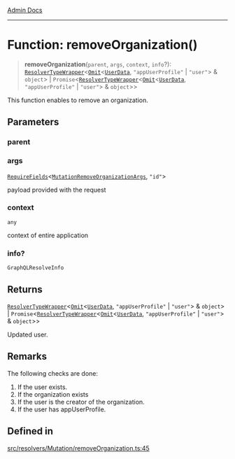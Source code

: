 [Admin Docs](/)

***

# Function: removeOrganization()

> **removeOrganization**(`parent`, `args`, `context`, `info`?): [`ResolverTypeWrapper`](../../../../types/generatedGraphQLTypes/type-aliases/ResolverTypeWrapper.md)\<[`Omit`](../../../../types/generatedGraphQLTypes/type-aliases/Omit.md)\<[`UserData`](../../../../types/generatedGraphQLTypes/type-aliases/UserData.md), `"appUserProfile"` \| `"user"`\> & `object`\> \| `Promise`\<[`ResolverTypeWrapper`](../../../../types/generatedGraphQLTypes/type-aliases/ResolverTypeWrapper.md)\<[`Omit`](../../../../types/generatedGraphQLTypes/type-aliases/Omit.md)\<[`UserData`](../../../../types/generatedGraphQLTypes/type-aliases/UserData.md), `"appUserProfile"` \| `"user"`\> & `object`\>\>

This function enables to remove an organization.

## Parameters

### parent

### args

[`RequireFields`](../../../../types/generatedGraphQLTypes/type-aliases/RequireFields.md)\<[`MutationRemoveOrganizationArgs`](../../../../types/generatedGraphQLTypes/type-aliases/MutationRemoveOrganizationArgs.md), `"id"`\>

payload provided with the request

### context

`any`

context of entire application

### info?

`GraphQLResolveInfo`

## Returns

[`ResolverTypeWrapper`](../../../../types/generatedGraphQLTypes/type-aliases/ResolverTypeWrapper.md)\<[`Omit`](../../../../types/generatedGraphQLTypes/type-aliases/Omit.md)\<[`UserData`](../../../../types/generatedGraphQLTypes/type-aliases/UserData.md), `"appUserProfile"` \| `"user"`\> & `object`\> \| `Promise`\<[`ResolverTypeWrapper`](../../../../types/generatedGraphQLTypes/type-aliases/ResolverTypeWrapper.md)\<[`Omit`](../../../../types/generatedGraphQLTypes/type-aliases/Omit.md)\<[`UserData`](../../../../types/generatedGraphQLTypes/type-aliases/UserData.md), `"appUserProfile"` \| `"user"`\> & `object`\>\>

Updated user.

## Remarks

The following checks are done:
1. If the user exists.
2. If the organization exists
3. If the user is the creator of the organization.
4. If the user has appUserProfile.

## Defined in

[src/resolvers/Mutation/removeOrganization.ts:45](https://github.com/Suyash878/talawa-api/blob/cfd688207611ba245c99edd8dbaccb2cdbf6a043/src/resolvers/Mutation/removeOrganization.ts#L45)
